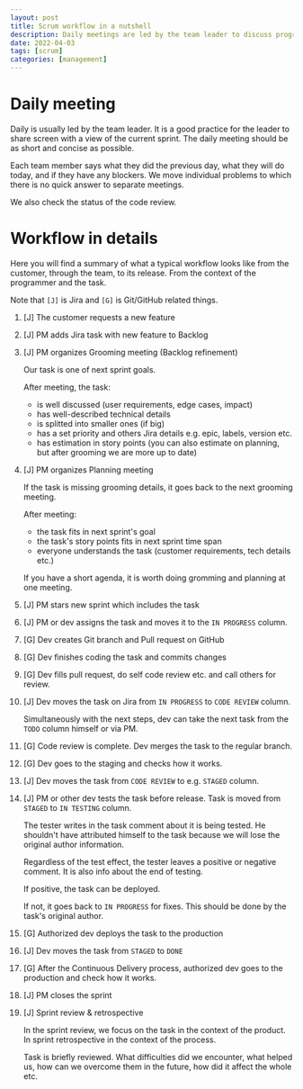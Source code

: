 ```yaml
---
layout: post
title: Scrum workflow in a nutshell
description: Daily meetings are led by the team leader to discuss progress, blockers, and code review, while the workflow involves task management from backlog to release  - summarized with AI.
date: 2022-04-03
tags: [scrum]
categories: [management]
---
```


# Daily meeting

Daily is usually led by the team leader. It is a good practice for the leader to share screen with a view of the current sprint. The daily meeting should be as short and concise as possible.

Each team member says what they did the previous day, what they will do today, and if they have any blockers. We move individual problems to which there is no quick answer to separate meetings.

We also check the status of the code review.

# Workflow in details

Here you will find a summary of what a typical workflow looks like from the customer, through the team, to its release. From the context of the programmer and the task.

Note that `[J]` is Jira and `[G]` is Git/GitHub related things.

1. [J] The customer requests a new feature
2. [J] PM adds Jira task with new feature to Backlog
3. [J] PM organizes Grooming meeting (Backlog refinement)

   Our task is one of next sprint goals.

   After meeting, the task:

   - is well discussed (user requirements, edge cases, impact)
   - has well-described technical details
   - is splitted into smaller ones (if big)
   - has a set priority and others Jira details e.g. epic, labels, version etc.
   - has estimation in story points (you can also estimate on planning, but after grooming we are more up to date)

4. [J] PM organizes Planning meeting

   If the task is missing grooming details, it goes back to the next grooming meeting.

   After meeting:

   - the task fits in next sprint's goal
   - the task's story points fits in next sprint time span
   - everyone understands the task (customer requirements, tech details etc.)

   If you have a short agenda, it is worth doing gromming and planning at one meeting.

5. [J] PM stars new sprint which includes the task

6. [J] PM or dev assigns the task and moves it to the `IN PROGRESS` column.

7. [G] Dev creates Git branch and Pull request on GitHub

8. [G] Dev finishes coding the task and commits changes

9. [G] Dev fills pull request, do self code review etc. and call others for review.

10. [J] Dev moves the task on Jira from `IN PROGRESS` to `CODE REVIEW` column.

    Simultaneously with the next steps, dev can take the next task from the `TODO` column himself or via PM.

11. [G] Code review is complete. Dev merges the task to the regular branch.

12. [G] Dev goes to the staging and checks how it works.

13. [J] Dev moves the task from `CODE REVIEW` to e.g. `STAGED` column.

14. [J] PM or other dev tests the task before release. Task is moved from `STAGED` to `IN TESTING` column.

    The tester writes in the task comment about it is being tested. He shouldn't have attributed himself to the task because we will lose the original author information.

    Regardless of the test effect, the tester leaves a positive or negative comment. It is also info about the end of testing.

    If positive, the task can be deployed.

    If not, it goes back to `IN PROGRESS` for fixes. This should be done by the task's original author.

15. [G] Authorized dev deploys the task to the production

16. [J] Dev moves the task from `STAGED` to `DONE`

17. [G] After the Continuous Delivery process, authorized dev goes to the production and check how it works.

18. [J] PM closes the sprint

19. [J] Sprint review & retrospective

    In the sprint review, we focus on the task in the context of the product. In sprint retrospective in the context of the process.

    Task is briefly reviewed. What difficulties did we encounter, what helped us, how can we overcome them in the future, how did it affect the whole etc.
